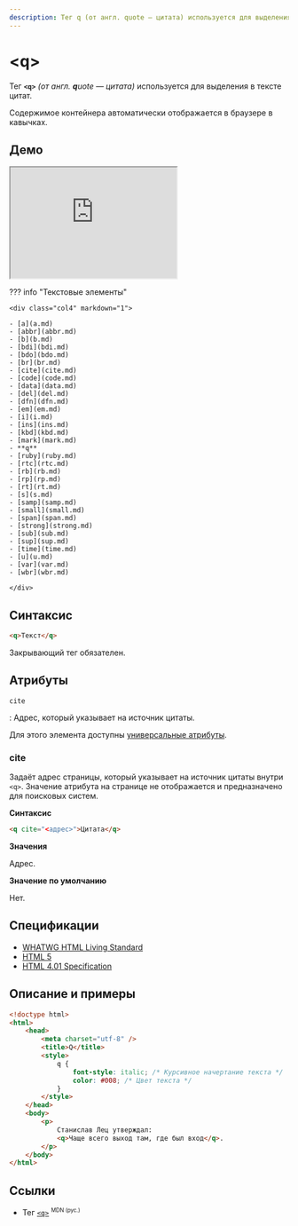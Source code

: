 ```yaml
---
description: Тег q (от англ. quote — цитата) используется для выделения в тексте цитат
---
```


# &lt;q&gt;

Тег **`<q>`** _(от англ. **q**uote — цитата)_ используется для выделения в тексте цитат.

Содержимое контейнера автоматически отображается в браузере в кавычках.

## Демо

<iframe class="interactive is-tabbed-shorter-height" height="200" src="https://interactive-examples.mdn.mozilla.net/pages/tabbed/q.html" title="MDN Web Docs Interactive Example" loading="lazy" data-readystate="complete"></iframe>

??? info "Текстовые элементы"

    <div class="col4" markdown="1">

    - [a](a.md)
    - [abbr](abbr.md)
    - [b](b.md)
    - [bdi](bdi.md)
    - [bdo](bdo.md)
    - [br](br.md)
    - [cite](cite.md)
    - [code](code.md)
    - [data](data.md)
    - [del](del.md)
    - [dfn](dfn.md)
    - [em](em.md)
    - [i](i.md)
    - [ins](ins.md)
    - [kbd](kbd.md)
    - [mark](mark.md)
    - **q**
    - [ruby](ruby.md)
    - [rtc](rtc.md)
    - [rb](rb.md)
    - [rp](rp.md)
    - [rt](rt.md)
    - [s](s.md)
    - [samp](samp.md)
    - [small](small.md)
    - [span](span.md)
    - [strong](strong.md)
    - [sub](sub.md)
    - [sup](sup.md)
    - [time](time.md)
    - [u](u.md)
    - [var](var.md)
    - [wbr](wbr.md)

    </div>

## Синтаксис

```html
<q>Текст</q>
```

Закрывающий тег обязателен.

## Атрибуты

`cite`

: Адрес, который указывает на источник цитаты.

Для этого элемента доступны [универсальные атрибуты](uni-attr.md).

### cite

Задаёт адрес страницы, который указывает на источник цитаты внутри `<q>`. Значение атрибута на странице не отображается и предназначено для поисковых систем.

**Синтаксис**

```html
<q cite="<адрес>">Цитата</q>
```

**Значения**

Адрес.

**Значение по умолчанию**

Нет.

## Спецификации

-   [WHATWG HTML Living Standard](https://html.spec.whatwg.org/multipage/semantics.html#the-q-element)
-   [HTML 5](http://www.w3.org/TR/html5/text-level-semantics.html#the-q-element)
-   [HTML 4.01 Specification](http://www.w3.org/TR/html401/struct/text.html#h-9.2.2)

## Описание и примеры

```html
<!doctype html>
<html>
    <head>
        <meta charset="utf-8" />
        <title>Q</title>
        <style>
            q {
                font-style: italic; /* Курсивное начертание текста */
                color: #008; /* Цвет текста */
            }
        </style>
    </head>
    <body>
        <p>
            Станислав Лец утверждал:
            <q>Чаще всего выход там, где был вход</q>.
        </p>
    </body>
</html>
```

## Ссылки

-   Тег [`<q>`](https://developer.mozilla.org/ru/docs/Web/HTML/Element/q) <sup><small>MDN (рус.)</small></sup>
